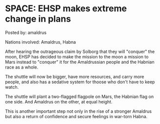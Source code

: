 # SPACE: EHSP makes extreme change in plans

Posted by: amaldrus

Nations involved: Amaldrus, Habna

After hearing the outrageous claim by Solborg that they will "conquer" the moon, EHSP has decided to make the mission to the moon a mission to Mars instead to "conquer" it for the Amaldrussian people and the Habnian race as a whole.

The shuttle will now be bigger, have more resources, and carry more people, and also has a sedative system for thoose who don't have to keep watch.

The shuttle will plant a two-flagged flagpole on Mars, the Habnian flag on one side. And Amaldrus on the other, at equal height.

This is another important step not only in the rise of a stronger Amaldrus but also a return of confidence and secure feelings in war-torn Habna.